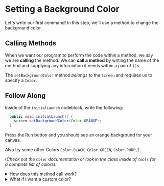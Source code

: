# Setting a Background Color

Let's write our first command! In this step, we'll use a method to change the background color.

## Calling Methods

When we want our program to perform the code within a method, we say we are **calling** the method.  We can **call a method** by writing the name of the method and supplying any information it needs within a pair of `()`s.

The `setBackgroundColor` method *belongs to* the `Screen` and requires us to specify a `Color`.

## Follow Along

Inside of the `initialLaunch` codeblock, write the following:

```java
  public void initialLaunch() {
    screen.setBackgroundColor(Color.ORANGE);
  }
```

Press the Run button and you should see an orange background for your canvas.

Also try some other Colors `Color.BLACK`, `Color.GREEN`, `Color.PURPLE`.

(*Check out the `Color` documentation or look in the class inside of `tools` for a complete list of colors*).

<details>
<summary>How does this method call work?</summary>

If you look in the `Screen` documentation or directly in the class inside of the `tools` directory, you will see it has a method named `setBackgroundColor`.

In the **method header** you'll not only find the name of the method, but also you can see where it asks for a `Color` as input.

So, in order to use this method, we need to specify that we want to use the `setBackgroundColor` method of the `Screen` class.
</details>

<details>
<summary>What if I want a custom color?</summary>

This will be covered in the next day!

Want a sneak peak? The `Screen` class has a second method named `setBackgroundColor` which takes in three int values. These values can be sent by typing in whole numbers instead of a Color directly. The values should be from 0 to 255.

</details>
<br>
